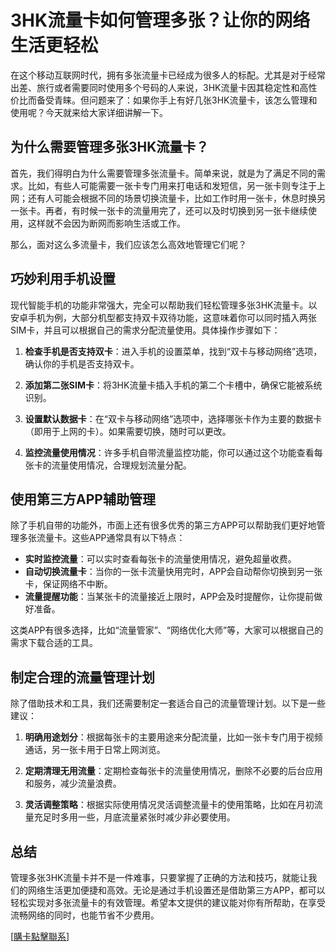 # 3HK流量卡如何管理多张？让你的网络生活更轻松

在这个移动互联网时代，拥有多张流量卡已经成为很多人的标配。尤其是对于经常出差、旅行或者需要同时使用多个号码的人来说，3HK流量卡因其稳定性和高性价比而备受青睐。但问题来了：如果你手上有好几张3HK流量卡，该怎么管理和使用呢？今天就来给大家详细讲解一下。

## 为什么需要管理多张3HK流量卡？

首先，我们得明白为什么需要管理多张流量卡。简单来说，就是为了满足不同的需求。比如，有些人可能需要一张卡专门用来打电话和发短信，另一张卡则专注于上网；还有人可能会根据不同的场景切换流量卡，比如工作时用一张卡，休息时换另一张卡。再者，有时候一张卡的流量用完了，还可以及时切换到另一张卡继续使用，这样就不会因为断网而影响生活或工作。

那么，面对这么多流量卡，我们应该怎么高效地管理它们呢？

## 巧妙利用手机设置

现代智能手机的功能非常强大，完全可以帮助我们轻松管理多张3HK流量卡。以安卓手机为例，大部分机型都支持双卡双待功能，这意味着你可以同时插入两张SIM卡，并且可以根据自己的需求分配流量使用。具体操作步骤如下：

1. **检查手机是否支持双卡**：进入手机的设置菜单，找到“双卡与移动网络”选项，确认你的手机是否支持双卡。
   
2. **添加第二张SIM卡**：将3HK流量卡插入手机的第二个卡槽中，确保它能被系统识别。

3. **设置默认数据卡**：在“双卡与移动网络”选项中，选择哪张卡作为主要的数据卡（即用于上网的卡）。如果需要切换，随时可以更改。

4. **监控流量使用情况**：许多手机自带流量监控功能，你可以通过这个功能查看每张卡的流量使用情况，合理规划流量分配。

## 使用第三方APP辅助管理

除了手机自带的功能外，市面上还有很多优秀的第三方APP可以帮助我们更好地管理多张流量卡。这些APP通常具有以下特点：

- **实时监控流量**：可以实时查看每张卡的流量使用情况，避免超量收费。
- **自动切换流量卡**：当你的一张卡流量快用完时，APP会自动帮你切换到另一张卡，保证网络不中断。
- **流量提醒功能**：当某张卡的流量接近上限时，APP会及时提醒你，让你提前做好准备。

这类APP有很多选择，比如“流量管家”、“网络优化大师”等，大家可以根据自己的需求下载合适的工具。

## 制定合理的流量管理计划

除了借助技术和工具，我们还需要制定一套适合自己的流量管理计划。以下是一些建议：

1. **明确用途划分**：根据每张卡的主要用途来分配流量，比如一张卡专门用于视频通话，另一张卡用于日常上网浏览。

2. **定期清理无用流量**：定期检查每张卡的流量使用情况，删除不必要的后台应用和服务，减少流量浪费。

3. **灵活调整策略**：根据实际使用情况灵活调整流量卡的使用策略，比如在月初流量充足时多用一些，月底流量紧张时减少非必要使用。

## 总结

管理多张3HK流量卡并不是一件难事，只要掌握了正确的方法和技巧，就能让我们的网络生活更加便捷和高效。无论是通过手机设置还是借助第三方APP，都可以轻松实现对多张流量卡的有效管理。希望本文提供的建议能对你有所帮助，在享受流畅网络的同时，也能节省不少费用。

[[購卡點擊聯系](https://t.me/s/esim1088)]